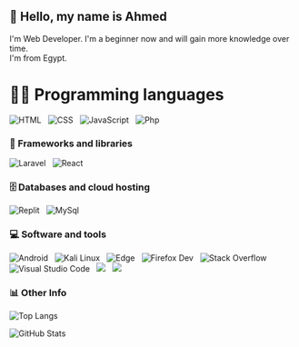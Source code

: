 ## 💨 Hello, my name is Ahmed
I'm Web Developer. I'm a beginner now and will gain more knowledge over time.<br />
I'm from Egypt.

# 👨‍💻 Programming languages

<p>
    <a>
    <img alt="HTML" src="https://img.shields.io/badge/HTML-E34F26.svg?logo=html5&logoColor=white&style=for-the-badge">
    </a>
    &nbsp;
    <a>
    <img alt="CSS" src="https://img.shields.io/badge/CSS-1572B6.svg?logo=css3&logoColor=white&style=for-the-badge">
    </a>
    &nbsp;
    <a>
    <img alt="JavaScript" src="https://img.shields.io/badge/JavaScript-F7DF1E.svg?logo=javascript&logoColor=black&style=for-the-badge">
    </a>
    &nbsp;
    <a>
    <img alt="Php" src="https://img.shields.io/badge/-PHP-3c096c?logo=php&logoColor=white&style=for-the-badge">
    </a>
    <!-- &nbsp;
    <a>
    <img alt="TypeScript" src="https://img.shields.io/badge/TypeScript-007ACC.svg?logo=typescript&logoColor=white&style=for-the-badge">
    </a> -->
</p>

### 🧰 Frameworks and libraries

<p>
    <a>
    <img alt="Laravel" src="https://img.shields.io/badge/Laravel-404d59.svg?logo=laravel&logoColor=white&style=for-the-badge">
    </a>
    &nbsp;
    <a>
    <img alt="React" src="https://img.shields.io/badge/React-20232a.svg?logo=react&logoColor=%2361DAFB&style=for-the-badge">
    </a>
</p>

### 🗄️ Databases and cloud hosting

<p>
    <a>
    <img alt="Replit" src="https://img.shields.io/badge/Replit-430098.svg?logo=replit&logoColor=white&style=for-the-badge">
    </a>
    &nbsp;
    <a>
    <img alt="MySql" src ="https://img.shields.io/badge/MySql-3a86ff.svg?logo=mysql&logoColor=white&style=for-the-badge">
    </a>
</p>

### 💻 Software and tools

<p>
    <a>
    <img alt="Android" src="https://img.shields.io/badge/Android-3DDC84?logo=android&logoColor=white&style=for-the-badge">
    </a>
    &nbsp;
    <a>
    <img alt="Kali Linux" src="https://img.shields.io/badge/Kali%20Linux-1793D1.svg?logo=kali-linux&logoColor=white&style=for-the-badge">
    </a>
    &nbsp;
    <a>
    <img alt="Edge" src="https://img.shields.io/badge/Microsoft_Edge-40916c.svg?logo=Microsoft-Edge&logoColor=white&style=for-the-badge">
    </a>
    &nbsp;
    <a>
    <img alt="Firefox Dev" src="https://img.shields.io/badge/Firefox_Developer-4A47A3.svg?logo=Firefox-Browser&logoColor=white&style=for-the-badge">
    </a>
    <!-- &nbsp;
    <a>
    <img alt="Postman" src="https://img.shields.io/badge/Postman-FF6C37?logo=postman&logoColor=white&style=for-the-badge">
    </a> -->
    &nbsp;
    <a>
    <img alt="Stack Overflow" src="https://img.shields.io/badge/-Stack%20Overflow-FE7A16?logo=stack-overflow&logoColor=white&style=for-the-badge">
    </a>
    &nbsp;
    <a>
    <img alt="Visual Studio Code" src="https://img.shields.io/badge/Visual%20Studio%20Code-0078d7.svg?logo=visual-studio-code&logoColor=white&style=for-the-badge">
    </a>
    &nbsp;
    <a>
    <img src="https://img.shields.io/badge/github%20-%23121011.svg?&style=for-the-badge&logo=github&logoColor=white"/>
    </a>
    &nbsp;
    <a>
    <img src="https://img.shields.io/badge/git%20-%23F05033.svg?&style=for-the-badge&logo=git&logoColor=white"/>
    </a>
</p>

### 📊 Other Info

![Top Langs](https://github-readme-stats.vercel.app/api/top-langs/?username=zk0e&theme=dark&layout=compact)

![GitHub Stats](https://github-readme-stats.vercel.app/api?username=zk0e&show_icons=true&theme=dark)
